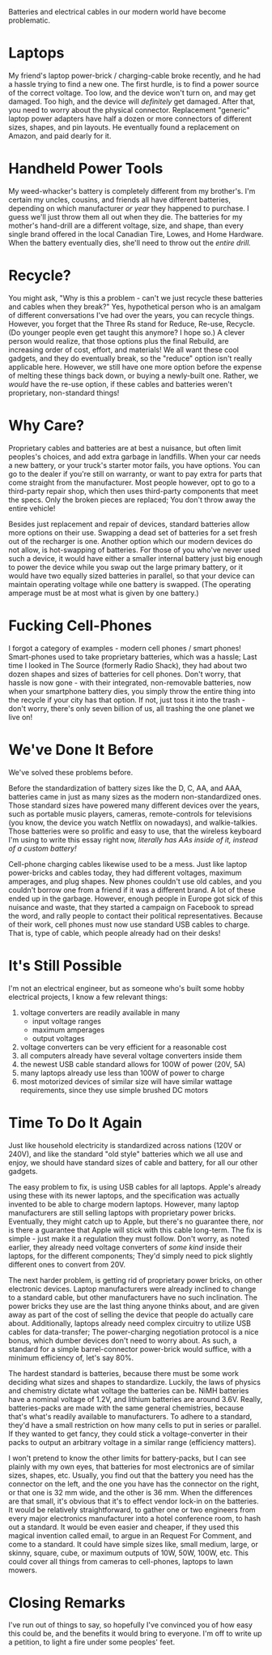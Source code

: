 Batteries and electrical cables in our modern world have become problematic.

# Laptops
My friend's laptop power-brick / charging-cable broke recently, and he had
a hassle trying to find a new one.
The first hurdle, is to find a power source of the correct voltage.
Too low, and the device won't turn on, and may get damaged.
Too high, and the device will *definitely* get damaged.
After that, you need to worry about the physical connector.
Replacement "generic" laptop power adapters have half a dozen or more
connectors of different sizes, shapes, and pin layouts.
He eventually found a replacement on Amazon, and paid dearly for it.

# Handheld Power Tools
My weed-whacker's battery is completely different from my brother's.
I'm certain my uncles, cousins, and friends all have different batteries,
depending on which manufacturer *or year* they happened to purchase.
I guess we'll just throw them all out when they die.
The batteries for my mother's hand-drill are a different voltage,
size, and shape, than every single brand offered in the local Canadian Tire,
Lowes, and Home Hardware.
When the battery eventually dies, she'll need to throw out the *entire drill.*

# Recycle?
You might ask, "Why is this a problem - can't we just recycle these batteries and cables
when they break?"
Yes, hypothetical person who is an amalgam of different conversations I've had
over the years, you can recycle things.
However, you forget that the Three Rs stand for Reduce, Re-use, Recycle.
(Do younger people even get taught this anymore? I hope so.)
A clever person would realize, that those options plus the final Rebuild,
are increasing order of cost, effort, and materials!
We all want these cool gadgets, and they do eventually break,
so the "reduce" option isn't really applicable here.
However, we still have one more option before the expense of melting these
things back down, or buying a newly-built one.
Rather, we *would* have the re-use option, if these cables and batteries
weren't proprietary, non-standard things!

# Why Care?
Proprietary cables and batteries are at best a nuisance,
but often limit peoples's choices, and add extra garbage in landfills.
When your car needs a new battery, or your truck's starter motor fails,
you have options.
You can go to the dealer if you're still on warranty, or want to pay extra
for parts that come straight from the manufacturer.
Most people however, opt to go to a third-party repair shop, which
then uses third-party components that meet the specs.
Only the broken pieces are replaced; You don't throw away the entire vehicle!

Besides just replacement and repair of devices,
standard batteries allow more options on their use.
Swapping a dead set of batteries for a set fresh out of the recharger is one.
Another option which our modern devices do not allow, is hot-swapping
of batteries.
For those of you who've never used such a device, it would have either
a smaller internal battery just big enough to power the device while
you swap out the large primary battery,
or it would have two equally sized batteries in parallel, so that
your device can maintain operating voltage while one battery is swapped.
(The operating amperage must be at most what is given by one battery.)

# Fucking Cell-Phones
I forgot a category of examples - modern cell phones / smart phones!
Smart-phones used to take proprietary batteries, which was a hassle;
Last time I looked in The Source (formerly Radio Shack), they had about two
dozen shapes and sizes of batteries for cell phones.
Don't worry, that hassle is now gone - with their integrated,
non-removable batteries, now when your smartphone battery dies, you simply
throw the entire thing into the recycle if your city has that option.
If not, just toss it into the trash - don't worry, there's only seven billion
of us, all trashing the one planet we live on!

# We've Done It Before
We've solved these problems before.

Before the standardization of battery sizes like the D, C, AA, and AAA,
batteries came in just as many sizes as the modern non-standardized ones.
Those standard sizes have powered many different devices over the years,
such as portable music players, cameras, remote-controls for televisions
(you know, the device you watch Netflix on nowadays), and walkie-talkies.
Those batteries were so prolific and easy to use, that the wireless keyboard
I'm using to write this essay right now,
*literally has AAs inside of it, instead of a custom battery!*

Cell-phone charging cables likewise used to be a mess.
Just like laptop power-bricks and cables today, they had different voltages,
maximum amperages, and plug shapes.
New phones couldn't use old cables, and you couldn't borrow one from a friend
if it was a different brand.
A lot of these ended up in the garbage.
However, enough people in Europe got sick of this nuisance and waste,
that they started a campaign on Facebook to spread the word, and
rally people to contact their political representatives.
Because of their work, cell phones must now use standard USB cables to charge.
That is, type of cable, which people already had on their desks!

# It's Still Possible
I'm not an electrical engineer, but as someone who's built some hobby electrical
projects, I know a few relevant things:
1. voltage converters are readily available in many
    - input voltage ranges
    - maximum amperages
    - output voltages
1. voltage converters can be very efficient for a reasonable cost
1. all computers already have several voltage converters inside them
1. the newest USB cable standard allows for 100W of power (20V, 5A)
1. many laptops already use less than 100W of power to charge
1. most motorized devices of similar size will have similar wattage
    requirements, since they use simple brushed DC motors

# Time To Do It Again
Just like household electricity is standardized across nations (120V or 240V),
and like the standard "old style" batteries which we all use and enjoy,
we should have standard sizes of cable and battery, for all our other gadgets.

The easy problem to fix, is using USB cables for all laptops.
Apple's already using these with its newer laptops, and the specification
was actually invented to be able to charge modern laptops.
However, many laptop manufacturers are still selling laptops with proprietary
power bricks.
Eventually, they might catch up to Apple, but there's no guarantee there,
nor is there a guarantee that Apple will stick with this cable long-term.
The fix is simple - just make it a regulation they must follow.
Don't worry, as noted earlier, they already need voltage converters of
*some kind* inside their laptops, for the different components;
They'd simply need to pick slightly different ones to convert from 20V.

The next harder problem, is getting rid of proprietary power bricks,
on other electronic devices.
Laptop manufacturers were already inclined to change to a standard cable,
but other manufacturers have no such inclination.
The power bricks they use are the last thing anyone thinks about,
and are given away as part of the cost of selling the device that people
do actually care about.
Additionally, laptops already need complex circuitry to utilize USB cables
for data-transfer; The power-charging negotiation protocol is a nice bonus,
which dumber devices don't need to worry about.
As such, a standard for a simple barrel-connector power-brick would suffice,
with a minimum efficiency of, let's say 80%.

The hardest standard is batteries, because there must be some work deciding
what sizes and shapes to standardize.
Luckily, the laws of physics and chemistry dictate what voltage the batteries
can be.
NiMH batteries have a nominal voltage of 1.2V, and lithium batteries
are around 3.6V.
Really, batteries-packs are made with the same general chemistries,
because that's what's readily available to manufacturers.
To adhere to a standard, they'd have a small restriction on how many
cells to put in series or parallel.
If they wanted to get fancy, they could stick a voltage-converter in their packs
to output an arbitrary voltage in a similar range (efficiency matters).

I won't pretend to know the other limits for battery-packs,
but I can see plainly with my own eyes, that batteries for most electronics
are of similar sizes, shapes, etc.
Usually, you find out that the battery you need has the connector on the left,
and the one you have has the connector on the right, or that one is
32 mm wide, and the other is 36 mm.
When the differences are that small, it's obvious that it's to effect
vendor lock-in on the batteries.
It would be relatively straightforward, to gather one or two engineers
from every major electronics manufacturer into a hotel conference room,
to hash out a standard.
It would be even easier and cheaper, if they used this magical invention called
email, to argue in an Request For Comment, and come to a standard.
It could have simple sizes like, small medium, large, or skinny, square, cube,
or maximum outputs of 10W, 50W, 100W, etc.
This could cover all things from cameras to cell-phones, laptops to lawn mowers.

# Closing Remarks
I've run out of things to say, so hopefully I've convinced you of how easy this
could be, and the benefits it would bring to everyone.
I'm off to write up a petition, to light a fire under some peoples' feet.
